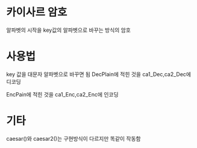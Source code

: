 # 카이사르 암호
알파벳의 시작을 key값의 알파벳으로 바꾸는 방식의 암호
# 사용법
key 값을 대문자 알파벳으로 바꾸면 됨
DecPlain에 적힌 것을 ca1_Dec,ca2_Dec에 디코딩

EncPain에 적힌 것을 ca1_Enc,ca2_Enc에 인코딩
# 기타
caesar()와 caesar2()는 구현방식이 다르지만 똑같이 작동함
